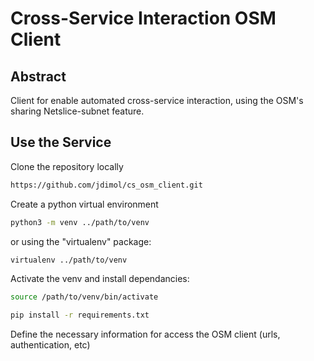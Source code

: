 # Cross-Service Interaction OSM Client

## Abstract
Client for enable automated cross-service interaction, using the OSM's sharing Netslice-subnet feature. 

## Use the Service

Clone the repository locally

```bash
https://github.com/jdimol/cs_osm_client.git
```

Create a python virtual environment

```bash
python3 -m venv ../path/to/venv
```

or using the "virtualenv" package:
```bash
virtualenv ../path/to/venv
```

Activate the venv and install dependancies:
```bash
source /path/to/venv/bin/activate

pip install -r requirements.txt
```

Define the necessary information for access the OSM client (urls, authentication, etc)

